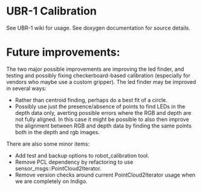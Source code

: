 # UBR-1 Calibration
See UBR-1 wiki for usage. See doxygen documentation for source details.

# Future improvements:
The two major possible improvements are improving the led finder, and testing and possibly
fixing checkerboard-based calibration (especially for vendors who maybe use a custom gripper).
The led finder may be improved in several ways:
 * Rather than centroid finding, perhaps do a best fit of a circle.
 * Possibly use just the presence/absence of points to find LEDs in the depth data only, averting
   possible errors where the RGB and depth are not fully aligned. In this case it might be possible
   to also then improve the alignment between RGB and depth data by finding the same points both
   in the depth and rgb images.

There are also some minor items:
 * Add test and backup options to robot_calibration tool.
 * Remove PCL dependency by refactoring to use sensor_msgs::PointCloud2Iterator.
 * Remove version checks around current PointCloud2Iterator usage when we are completely on Indigo.
